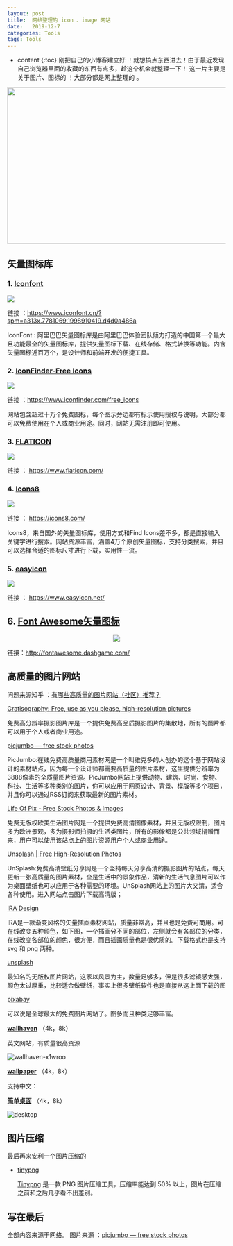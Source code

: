 ```yaml
---
layout: post
title:  网络整理的 icon 、image 网站
date:   2019-12-7
categories: Tools
tags: Tools
---
```

* content
{:toc}
刚把自己的小博客建立好 ！就想搞点东西进去！由于最近发现自己浏览器里面的收藏的东西有点多，趁这个机会就整理一下！ 
这一片主要是关于图片、图标的 ！大部分都是网上整理的 。







<img src="https://raw.githubusercontent.com/HG1227/image/master/img_tuchuang/20191208154155.jpg" height="360px" width="1000px" />



## 矢量图标库
### 1. [Iconfont](https://www.iconfont.cn/?spm=a313x.7781069.1998910419.d4d0a486a)

![](https://raw.githubusercontent.com/HG1227/image/master/img_tuchuang/20191208142413.png)

链接 ：<https://www.iconfont.cn/?spm=a313x.7781069.1998910419.d4d0a486a>

IconFont : 阿里巴巴矢量图标库是由阿里巴巴体验团队倾力打造的中国第一个最大且功能最全的矢量图标库，提供矢量图标下载、在线存储、格式转换等功能。内含矢量图标近百万个，是设计师和前端开发的便捷工具。



### 2. [IconFinder-Free Icons](https://www.iconfinder.com/free_icons)

![](https://raw.githubusercontent.com/HG1227/image/master/img_tuchuang/20191208142307.png)

链接 ：<https://www.iconfinder.com/free_icons>

网站包含超过十万个免费图标，每个图示旁边都有标示使用授权与说明，大部分都可以免费使用在个人或商业用途。同时，网站无需注册即可使用。

### 3. [FLATICON](https://www.flaticon.com/)

![](https://raw.githubusercontent.com/HG1227/image/master/img_tuchuang/20191208142107.png)

链接 ： <https://www.flaticon.com/>

### 4. [Icons8](https://icons8.com/)

![](https://raw.githubusercontent.com/HG1227/image/master/img_tuchuang/20191208143103.png)

链接 ： <https://icons8.com/>

Icons8，来自国外的矢量图标库，使用方式和Find Icons差不多，都是直接输入关键字进行搜索。网站资源丰富，涵盖4万个原创矢量图标，支持分类搜索，并且可以选择合适的图标尺寸进行下载，实用性一流。

### 5. [easyicon](https://www.easyicon.net/)

![](https://raw.githubusercontent.com/HG1227/image/master/img_tuchuang/20191208143450.png)

链接 ： <https://www.easyicon.net/>

## 6.  [Font Awesome矢量图标](http://fontawesome.dashgame.com/)

<center>
    <img src="https://raw.githubusercontent.com/HG1227/image/master/img_tuchuang/20200109084302.png"/>
</center>

链接：<http://fontawesome.dashgame.com/>




## 高质量的图片网站

问题来源知乎 ：[有哪些高质量的图片网站（社区）推荐？](https://www.zhihu.com/question/19619335)

[Gratisography: Free, use as you please, high-resolution pictures](https://gratisography.com/)

免费高分辨率摄影图片库是一个提供免费高品质摄影图片的集散地，所有的图片都可以用于个人或者商业用途。

[picjumbo — free stock photos](https://picjumbo.com/)

PicJumbo:在线免费高质量商用素材网是一个叫维克多的人创办的这个基于网站设计的素材站点，因为每一个设计师都需要高质量的图片素材，这里提供分辨率为3888像素的全质量图片资源。PicJumbo网站上提供动物、建筑、时尚、食物、科技、生活等多种类别的图片，你可以应用于网页设计、背景、模版等多个项目，并且你可以通过RSS订阅来获取最新的图片素材。

[Life Of Pix - Free Stock Photos & Images](https://www.lifeofpix.com/)

免费无版权欧美生活图片网是一个提供免费高清图像素材，并且无版权限制，图片多为欧洲景观，多为摄影师拍摄的生活类图片，所有的影像都是公共领域捐赠而来，用户可以使用该站点上的图片资源用户个人或商业用途。

[Unsplash \| Free High-Resolution Photos](https://unsplash.com/)

UnSplash:免费高清壁纸分享网是一个坚持每天分享高清的摄影图片的站点，每天更新一张高质量的图片素材，全是生活中的景象作品，清新的生活气息图片可以作为桌面壁纸也可以应用于各种需要的环境。UnSplash网站上的图片大又清，适合各种使用。进入网站点击图片下载高清版；



<a href="https://iradesign.io/" target="">IRA Design</a> 

IRA是一款渐变风格的矢量插画素材网站，质量非常高，并且也是免费可商用。可在线改变五种颜色，如下图，一个插画分不同的部位，左侧就会有各部位的分类，在线改变各部位的颜色，很方便，而且插画质量也是很优质的。下载格式也是支持 svg 和 png 两种。



<a href="https://unsplash.com/" target="">unsplash</a> 

最知名的无版权图片网站，这家以风景为主，数量足够多，但是很多滤镜感太强，颜色太过厚重，比较适合做壁纸，事实上很多壁纸软件也是直接从这上面下载的图

<a href="https://pixabay.com/" target="">pixabay</a> 

可以说是全球最大的免费图片网站了。图多而且种类足够丰富。

<a href="https://wallhaven.cc/" target="_blank">**wallhaven**</a>     （4k，8k）

英文网站，有质量很高资源

![wallhaven-x1wroo](https://raw.githubusercontent.com/HG1227/image/master/img_tuchuang/20200612200203.jpg)



<a href="https://wall.alphacoders.com/?lang=Chinese" target="_blank">**wallpaper**</a>     （4k，8k） 

支持中文：



<a href="http://static.simpledesktops.com/uploads/desktops/2018/08/04/six.png" target="_blank">**简单桌面**</a>     （4k，8k） 

![desktop](https://raw.githubusercontent.com/HG1227/image/master/img_tuchuang/20200612214054.png)



## 图片压缩

最后再来安利一个图片压缩的

- [tinypng](https://tinypng.com/)
  
  [Tinypng](https://tinypng.com/) 是一款 PNG 图片压缩工具，压缩率能达到 50% 以上，图片在压缩之前和之后几乎看不出差别。

## 写在最后

全部内容来源于网络。
图片来源 ：[picjumbo — free stock photos](https://picjumbo.com/cars-on-golden-gate-bridge-from-battery-spencer-viewpoint/)



